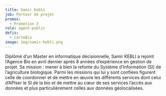 ```yaml
---
title: Samir Kebli
job: Porteur de projet
promos:
  - Promotion 3
role: agent-public
defis:
  - CartoBio
image: img/samir-kebli.png
---
```


Diplômé d’un Master en informatique décisionnelle, Samir KEBLI a rejoint l’Agence Bio en avril dernier après 8 années d’expérience en gestion de projet. Sa mission : mener à bien la refonte du Système d’Information (SI) de l’agriculture biologique. Parmi les missions qui lui y sont confiées figurent celle de coordonner et de mettre en œuvre les différents services dont celui d’APIser le SI de la bio et de mettre au cœur de ses services l’accès aux données et plus particulièrement celles aux données géolocalisées.
